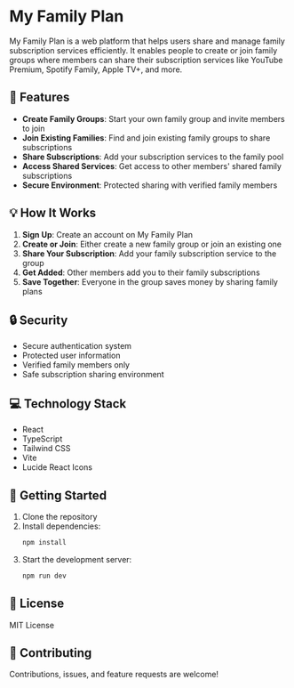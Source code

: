 # My Family Plan

My Family Plan is a web platform that helps users share and manage family subscription services efficiently. It enables people to create or join family groups where members can share their subscription services like YouTube Premium, Spotify Family, Apple TV+, and more.

## 🌟 Features

- **Create Family Groups**: Start your own family group and invite members to join
- **Join Existing Families**: Find and join existing family groups to share subscriptions
- **Share Subscriptions**: Add your subscription services to the family pool
- **Access Shared Services**: Get access to other members' shared family subscriptions
- **Secure Environment**: Protected sharing with verified family members

## 💡 How It Works

1. **Sign Up**: Create an account on My Family Plan
2. **Create or Join**: Either create a new family group or join an existing one
3. **Share Your Subscription**: Add your family subscription service to the group
4. **Get Added**: Other members add you to their family subscriptions
5. **Save Together**: Everyone in the group saves money by sharing family plans

## 🔒 Security

- Secure authentication system
- Protected user information
- Verified family members only
- Safe subscription sharing environment

## 💻 Technology Stack

- React
- TypeScript
- Tailwind CSS
- Vite
- Lucide React Icons

## 🚀 Getting Started

1. Clone the repository
2. Install dependencies:
   ```bash
   npm install
   ```
3. Start the development server:
   ```bash
   npm run dev
   ```

## 📝 License

MIT License

## 🤝 Contributing

Contributions, issues, and feature requests are welcome!